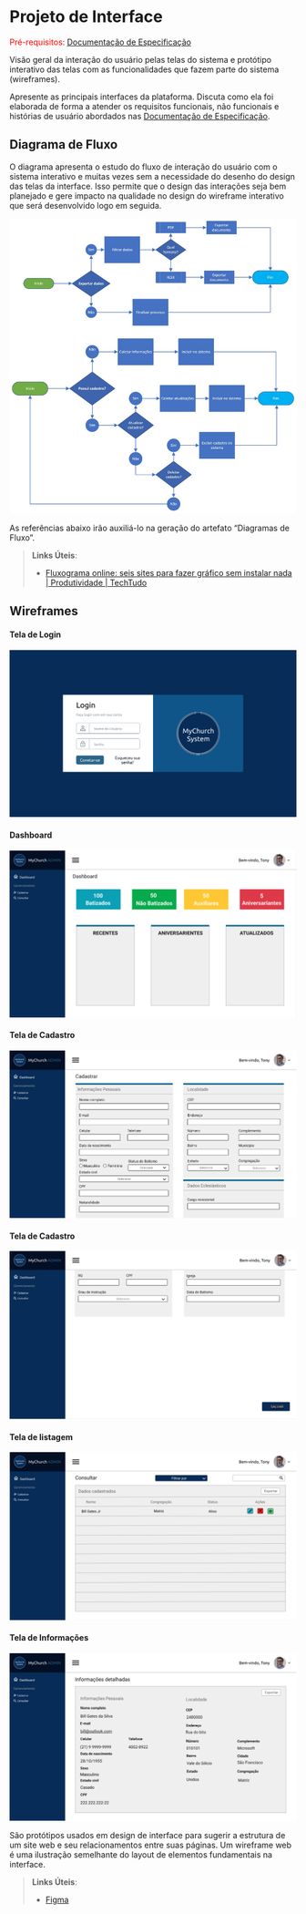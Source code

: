 # Projeto de Interface

<span style="color:red">Pré-requisitos: <a href="2-Especificação do Projeto.md"> Documentação de Especificação</a></span>

Visão geral da interação do usuário pelas telas do sistema e protótipo interativo das telas com as funcionalidades que fazem parte do sistema (wireframes).

Apresente as principais interfaces da plataforma. Discuta como ela foi elaborada de forma a atender os requisitos funcionais, não funcionais e histórias de usuário abordados nas <a href="2-Especificação do Projeto.md"> Documentação de Especificação</a>.

## Diagrama de Fluxo

O diagrama apresenta o estudo do fluxo de interação do usuário com o sistema interativo e muitas vezes sem a necessidade do desenho do design das telas da interface. Isso permite que o design das interações seja bem planejado e gere impacto na qualidade no design do wireframe interativo que será desenvolvido logo em seguida.

![Diagrama de Fluxo](img/diagramafluxo.jpeg)


As referências abaixo irão auxiliá-lo na geração do artefato “Diagramas de Fluxo”.

> **Links Úteis**:
>
> -   [Fluxograma online: seis sites para fazer gráfico sem instalar nada | Produtividade | TechTudo](https://www.techtudo.com.br/listas/2019/03/fluxograma-online-seis-sites-para-fazer-grafico-sem-instalar-nada.ghtml)

## Wireframes

#### Tela de Login

![Exemplo de Wireframe](img/img_tela_de_login.png)

#### Dashboard

![Exemplo de Wireframe](img/img_tela_de_dashboard.png)

#### Tela de Cadastro

![Exemplo de Wireframe](img/img_tela_de_cadastro_01.png)

#### Tela de Cadastro

![Exemplo de Wireframe](img/img_tela_de_cadastro_02.png)

#### Tela de listagem

![Exemplo de Wireframe](img/img_tela_de_listagem.png)

#### Tela de Informações

![Exemplo de Wireframe](img/img_tela_de_informa%C3%A7%C3%B5es.png)

São protótipos usados em design de interface para sugerir a estrutura de um site web e seu relacionamentos entre suas páginas. Um wireframe web é uma ilustração semelhante do layout de elementos fundamentais na interface.

> **Links Úteis**:
>
> -   [Figma](https://www.figma.com/file/yo9Xbarn8fa4cSjQYjBtpG/MyChurchSys?node-id=1%3A9)
